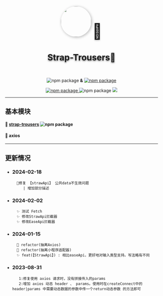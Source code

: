 <p align="center">
<p align="center">
<img src="https://pd-base.oss-cn-heyuan.aliyuncs.com/strap-trousers.png" width="100px" style="border-radius:50px;box-shadow:#B5B5B5 2px 2px 10px;"/>
<a style="font-size:50px;text-shadow:#B5B5B5 0px 2px 5px; ">🐣</a>
</p>
 <h1 align="center" style="text-shadow:#767676 0px 2px 5px;">
    Strap-Trousers🍼
 </h1>
 </br>
</p>
 <p align="center">
    <img src="https://badgen.net/badge/🍭/typeScript/blue?icon=typescript" alt="npm package">
     <strong>&</strong>
    <a href="https://www.npmjs.com/package/strap-trousers"><img src="https://badgen.net/badge/🐣/Strap-Trousers/cyan?icon=npm" alt="npm package"> </a>
    <p align="center">
  <a href="https://www.npmjs.com/package/strap-trousers">
    <img src="https://badgen.net/npm/v/strap-trousers" alt="npm package">
  </a>
    <img src="https://badgen.net/npm/dt/strap-trousers" alt="npm package">
    <img src='https://badgen.net/badge/icon/typescript?icon=typescript&label'/>
</p>

 </p>

---

## 基本模块

#### 🐣 <a href="https://www.npmjs.com/package/strap-trousers">strap-trousers</a> <a><img src="https://badgen.net/npm/v/strap-trousers" alt="npm package"></a>

#### 🥒 axios

---

## 更新情况

- ### 2024-02-18

        🐞修复 【strawApi】 公共data不生效问题
           | 增加部分描述

- ### 2024-02-02

        ✨ 测试 Fetch
        ✨ 修改StrawApi拦截器
        ✨ 修改EaseApi拦截器

- ### 2024-01-15

        🦄 refactor(抽离Axios)
        🦄 refactor(抽离小程序适配器)
        ✨ feat(【StrawApi】) : 相比easeApi，更好地对输入类型支持。写法略有不同

- ### 2023-08-31

         1:修复使用 axios 请求时，没有拼接传入的params
         2:增加 axios 动态 header 、 params。使用时在createConnect中的header|params 中需要动态数据的参数中传一个return动态参数 的方法即可
